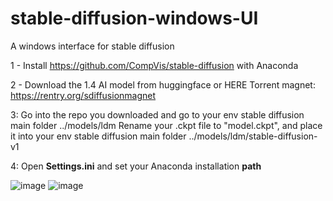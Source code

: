 # stable-diffusion-windows-UI
A windows interface for stable diffusion

1 - Install https://github.com/CompVis/stable-diffusion with Anaconda

2 - Download the 1.4 AI model from huggingface or HERE
    Torrent magnet: https://rentry.org/sdiffusionmagnet

3: Go into the repo you downloaded and go to your env stable diffusion main folder ../models/ldm
    Rename your .ckpt file to "model.ckpt", and place it into your env stable diffusion main folder ../models/ldm/stable-diffusion-v1

4: Open **Settings.ini** and set your Anaconda installation **path**

![image](https://user-images.githubusercontent.com/111762798/185965724-686578a4-01a4-414c-89d0-52de782c3e4d.png)
![image](https://user-images.githubusercontent.com/111762798/185965834-8fb3ec3e-03df-4c7e-8110-cc2d0a495d27.png)
